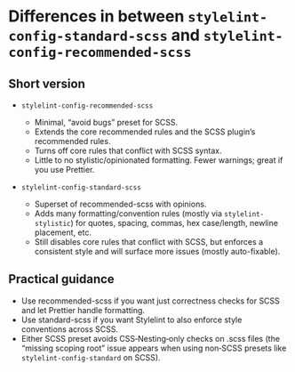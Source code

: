 # Differences in between `stylelint-config-standard-scss` and `stylelint-config-recommended-scss`

## Short version

- `stylelint-config-recommended-scss`
    - Minimal, “avoid bugs” preset for SCSS.
    - Extends the core recommended rules and the SCSS plugin’s recommended rules.
    - Turns off core rules that conflict with SCSS syntax.
    - Little to no stylistic/opinionated formatting. Fewer warnings; great if you use Prettier.

- `stylelint-config-standard-scss`
    - Superset of recommended-scss with opinions.
    - Adds many formatting/convention rules (mostly via `stylelint-stylistic`) for quotes, spacing, commas, hex case/length, newline placement, etc.
    - Still disables core rules that conflict with SCSS, but enforces a consistent style and will surface more issues (mostly auto-fixable).

## Practical guidance

- Use recommended-scss if you want just correctness checks for SCSS and let Prettier handle formatting.
- Use standard-scss if you want Stylelint to also enforce style conventions across SCSS.
- Either SCSS preset avoids CSS‑Nesting‑only checks on .scss files (the “missing scoping root” issue appears when using non‑SCSS presets like `stylelint-config-standard` on SCSS).
